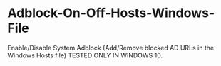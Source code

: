# Adblock-On-Off-Hosts-Windows-File
Enable/Disable System Adblock (Add/Remove blocked AD URLs in the Windows Hosts file)
TESTED ONLY IN WINDOWS 10.
